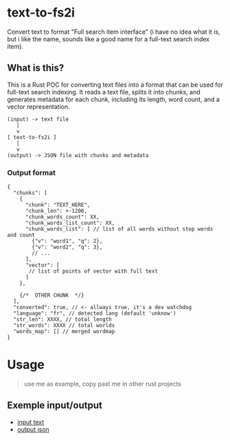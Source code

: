 # text-to-fs2i
Convert text to format "Full search item interface" (i have no idea what it is, but i like the name, sounds like a good name for a full-text search index item).

## What is this?
This is a Rust POC for converting text files into a format that can be used for full-text search indexing. It reads a text file, splits it into chunks, and generates metadata for each chunk, including its length, word count, and a vector representation.

```
(input) -> text file
   |
   v
[ text-to-fs2i ]
   |
   v
(output) -> JSON file with chunks and metadata
```
### Output format
```
{
  "chunks": [
    {
      "chunk": "TEXT_HERE",
      "chunk_len": +-1200,
      "chunk_words_count": XX,
      "chunk_words_list_count": XX,
      "chunk_words_list": [ // list of all words without stop words and count
        {"v": "word1", "q": 2},
        {"v": "word2", "q": 3},
        // ...
      ],
      "vector": [
       // list of points of vector with full text
      ]
    },
    
    {/*  OTHER CHUNK  */}
  ],
  "converted": true, // <- allways true, it's a dev watchdog
  "language": "fr", // detected lang (default 'unknow')
  "str_len": XXXX, // total length
  "str_words": XXXX // total worlds
  "words_map": [] // merged wordmap
}
```

# Usage
> use me as example, copy past me in other rust projects


## Exemple input/output

- [input text](./example/input.txt)
- [output json](./example/output.json)